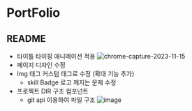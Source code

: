 # PortFolio
## README
- 타이틀 타이핑 애니메이션 적용
![chrome-capture-2023-11-15](https://github.com/dnrgus1127/TIL/assets/65962363/1de5b014-6ccd-4708-b781-88b4926ab688)
- 페이지 디자인 수정
- Img 태그 커스텀 태그로 수정 (확대 기능 추가)
   - skill Badge 로고 깨지는 문제 수정
- 프로젝트 DIR 구조 컴포넌트
    - git api 이용하여 파일 구조
![image](https://github.com/dnrgus1127/TIL/assets/65962363/b98b4445-87be-4087-b5a1-03fbb688cd8c)

